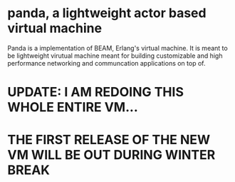 # panda, a lightweight actor based virtual machine

Panda is a implementation of BEAM, Erlang's virtual machine. It is meant to be lightweight virutual machine meant for building customizable and high performance networking and communcation applications on top of.
# UPDATE: I AM REDOING THIS WHOLE ENTIRE VM...
# THE FIRST RELEASE OF THE NEW VM WILL BE OUT DURING WINTER BREAK
